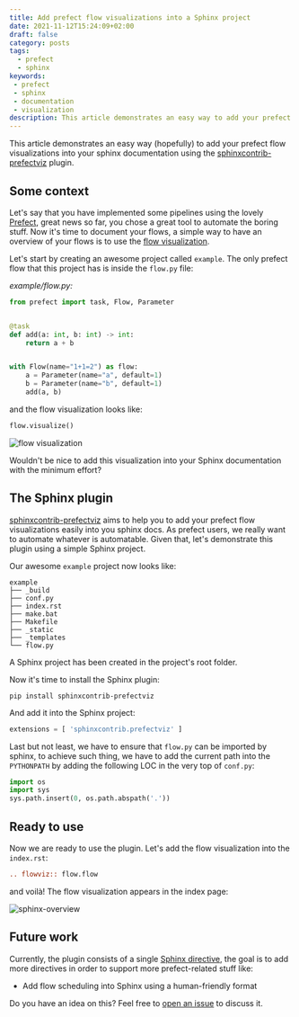 ```yaml
---
title: Add prefect flow visualizations into a Sphinx project
date: 2021-11-12T15:24:09+02:00
draft: false
category: posts
tags:
  - prefect
  - sphinx
keywords:
 - prefect
 - sphinx
 - documentation
 - visualization
description: This article demonstrates an easy way to add your prefect flow visualizations into your sphinx documentation using the `sphinxcontrib-prefectviz` plugin.
---
```


This article demonstrates an easy way (hopefully) to add your prefect flow visualizations into your sphinx documentation using the [sphinxcontrib-prefectviz][1] plugin.

## Some context

Let's say that you have implemented some pipelines using the lovely [Prefect][2], great news so 
far, you chose a great tool to automate the boring stuff. Now it's time to document your flows, a simple way to 
have an overview of your flows is to use the [flow visualization][3].

Let's start by creating an awesome project called `example`. The only prefect flow that this project has is inside the 
`flow.py` file:

*example/flow.py:*

```python
from prefect import task, Flow, Parameter


@task
def add(a: int, b: int) -> int:
    return a + b


with Flow(name="1+1=2") as flow:
    a = Parameter(name="a", default=1)
    b = Parameter(name="b", default=1)
    add(a, b)
```

and the flow visualization looks like:

```python
flow.visualize()
```
![flow visualization][4]

Wouldn't be nice to add this visualization into your Sphinx documentation with the minimum effort?

## The Sphinx plugin

[sphinxcontrib-prefectviz][1] aims to help you to add your prefect flow 
visualizations easily into you sphinx docs. As prefect users, we really want to automate whatever is 
automatable. Given that, let's demonstrate this plugin using a simple Sphinx project.

Our awesome `example` project now looks like:

```
example
├── _build
├── conf.py
├── index.rst
├── make.bat
├── Makefile
├── _static
├── _templates
└── flow.py
```

A Sphinx project has been created in the project's root folder.

Now it's time to install the Sphinx plugin:

```shell
pip install sphinxcontrib-prefectviz
```

And add it into the Sphinx project:

```python
extensions = [ 'sphinxcontrib.prefectviz' ]
```

Last but not least, we have to ensure that `flow.py` can be imported by sphinx, to achieve such thing, we have 
to add the current path into  the `PYTHONPATH` by adding the following LOC in the very top of `conf.py`:

```python
import os
import sys
sys.path.insert(0, os.path.abspath('.'))
```

## Ready to use

Now we are ready to use the plugin. Let's add the flow visualization into the `index.rst`:

```rst
.. flowviz:: flow.flow
```

and voilà! The flow visualization appears in the index page:

![sphinx-overview][5]

## Future work

Currently, the plugin consists of a single [Sphinx directive][6], 
the goal is to add more directives in order to support more prefect-related stuff like:

 - Add flow scheduling into Sphinx using a human-friendly format

Do you have an idea on this? Feel free to [open an issue][7] to 
discuss it.

[1]: https://github.com/sphinx-contrib/prefectviz
[2]: https://www.prefect.io/
[3]: https://docs.prefect.io/core/advanced_tutorials/visualization.html
[4]: /prefect-sphinx/flow-viz.png
[5]: /prefect-sphinx/sphinx-overview.png
[6]: https://www.sphinx-doc.org/en/master/usage/restructuredtext/directives.html
[7]: https://github.com/sphinx-contrib/prefectviz/issues
